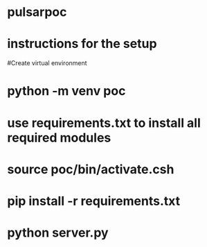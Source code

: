 # pulsarpoc
#  instructions for the setup 
#Create virtual environment 
# python -m venv poc 
# use requirements.txt to install all required modules 
# source poc/bin/activate.csh 
# pip install -r requirements.txt
# python server.py 

